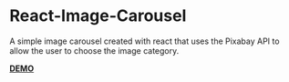 # React-Image-Carousel

A simple image carousel created with react that uses the Pixabay API to allow the user to choose the image category.

[**DEMO**](https://react-carousel.onrender.com/)
